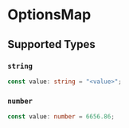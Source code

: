 # OptionsMap


## Supported Types

### `string`

```typescript
const value: string = "<value>";
```

### `number`

```typescript
const value: number = 6656.86;
```

